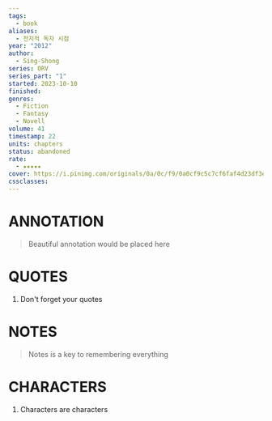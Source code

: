 ```yaml
---
tags:
  - book
aliases:
  - 전지적 독자 시점
year: "2012"
author:
  - Sing-Shong
series: ORV
series_part: "1"
started: 2023-10-10
finished: 
genres:
  - Fiction
  - Fantasy
  - Novell
volume: 41
timestamp: 22
units: chapters
status: abandoned
rate:
  - ★★★★★
cover: https://i.pinimg.com/originals/0a/0c/f9/0a0cf9c5c7cf6faf4d23df3e806aa545.gif
cssclasses:
---
```


# ANNOTATION
>Beautiful annotation would be placed here

# QUOTES
1. Don't forget your quotes

# NOTES
>Notes is a key to remembering everything

# CHARACTERS
1. Characters are characters
